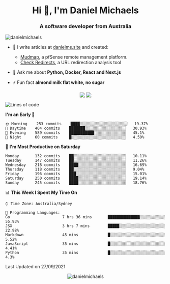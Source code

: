 <h1 align="center">Hi 👋, I'm Daniel Michaels</h1>
<h3 align="center">A software developer from Australia</h3>
<p align="left"> <img src="https://komarev.com/ghpvc/?username=danielmichaels" alt="danielmichaels" /> </p>

- 📝 I write articles at [danielms.site](https://danielms.site?ref=danielmichaels-github) and created:
    - [Mudmap](https://mudmap.io?ref=danielmichaels-github), a pfSense remote management platform.
    - [Check Redirects](https://www.check-redirects.com?ref=danielmichaels-github), a URL redirection analysis tool
- 💬 Ask me about **Python, Docker, React and Next.js**

- ⚡ Fun fact **almond milk flat white, no sugar**

<p align="center">
<a href="https://twitter.com/dansult" target="_blank"><img align="center" src="https://img.shields.io/badge/twitter-%231DA1F2.svg?&style=for-the-badge&logo=twitter&logoColor=white"></a>
<a href="https://linkedin.com/in/daniel-michaels" target="_blank"><img align="center" src="https://img.shields.io/badge/linkedin-%230077B5.svg?&style=for-the-badge&logo=linkedin&logoColor=white"></a>
</p>

<!--START_SECTION:waka-->
![Lines of code](https://img.shields.io/badge/From%20Hello%20World%20I%27ve%20Written-388796%20lines%20of%20code-blue)

**I'm an Early 🐤** 

```text
🌞 Morning    253 commits    ████░░░░░░░░░░░░░░░░░░░░░   19.37% 
🌆 Daytime    404 commits    ███████░░░░░░░░░░░░░░░░░░   30.93% 
🌃 Evening    589 commits    ███████████░░░░░░░░░░░░░░   45.1% 
🌙 Night      60 commits     █░░░░░░░░░░░░░░░░░░░░░░░░   4.59%

```
📅 **I'm Most Productive on Saturday** 

```text
Monday       132 commits    ██░░░░░░░░░░░░░░░░░░░░░░░   10.11% 
Tuesday      147 commits    ██░░░░░░░░░░░░░░░░░░░░░░░   11.26% 
Wednesday    218 commits    ████░░░░░░░░░░░░░░░░░░░░░   16.69% 
Thursday     118 commits    ██░░░░░░░░░░░░░░░░░░░░░░░   9.04% 
Friday       196 commits    ███░░░░░░░░░░░░░░░░░░░░░░   15.01% 
Saturday     250 commits    ████░░░░░░░░░░░░░░░░░░░░░   19.14% 
Sunday       245 commits    ████░░░░░░░░░░░░░░░░░░░░░   18.76%

```


📊 **This Week I Spent My Time On** 

```text
⌚︎ Time Zone: Australia/Sydney

💬 Programming Languages: 
Go                       7 hrs 36 mins       ██████████████░░░░░░░░░░░   55.93% 
JSX                      3 hrs 7 mins        █████░░░░░░░░░░░░░░░░░░░░   22.98% 
Markdown                 45 mins             █░░░░░░░░░░░░░░░░░░░░░░░░   5.52% 
JavaScript               35 mins             █░░░░░░░░░░░░░░░░░░░░░░░░   4.41% 
Python                   35 mins             █░░░░░░░░░░░░░░░░░░░░░░░░   4.3%

```


 Last Updated on 27/09/2021
<!--END_SECTION:waka-->

<p align="center"> <img src="https://github-readme-stats.vercel.app/api?username=danielmichaels&show_icons=true" alt="danielmichaels" /> </p>

